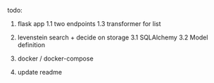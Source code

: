 todo:
1. flask app
    1.1 two endpoints
    1.3 transformer for list

3. levenstein search + decide on storage
    3.1 SQLAlchemy
    3.2 Model definition

4. docker / docker-compose

5. update readme